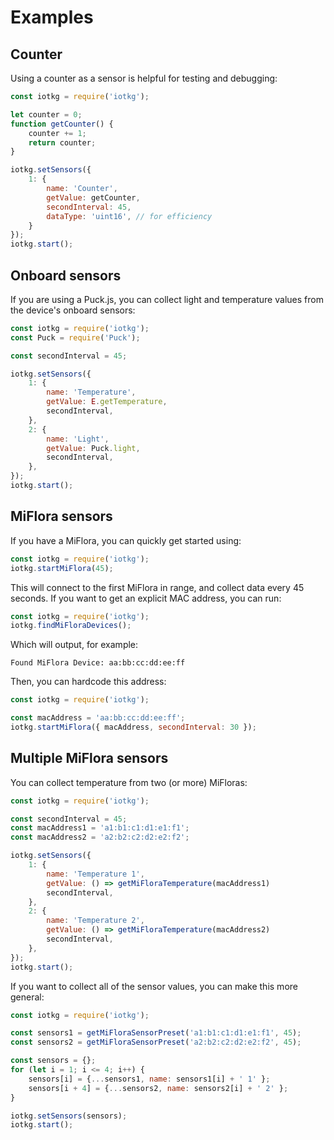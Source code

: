 # Examples

## Counter
Using a counter as a sensor is helpful for testing and debugging:

```javascript
const iotkg = require('iotkg');

let counter = 0;
function getCounter() {
    counter += 1;
    return counter;
}

iotkg.setSensors({
    1: {
        name: 'Counter',
        getValue: getCounter,
        secondInterval: 45,
        dataType: 'uint16', // for efficiency
    }
});
iotkg.start();
```

## Onboard sensors

If you are using a Puck.js, you can collect light and temperature values from the device's onboard sensors:

```javascript
const iotkg = require('iotkg');
const Puck = require('Puck');

const secondInterval = 45;

iotkg.setSensors({
    1: {
        name: 'Temperature',
        getValue: E.getTemperature,
        secondInterval,
    },
    2: {
        name: 'Light',
        getValue: Puck.light,
        secondInterval,
    },
});
iotkg.start();
```

## MiFlora sensors

If you have a MiFlora, you can quickly get started using:

```javascript
const iotkg = require('iotkg');
iotkg.startMiFlora(45);
```

This will connect to the first MiFlora in range, and collect data every 45 seconds. If you want to get an explicit MAC address, you can run:

```javascript
const iotkg = require('iotkg');
iotkg.findMiFloraDevices();
```

Which will output, for example:

```
Found MiFlora Device: aa:bb:cc:dd:ee:ff
```

Then, you can hardcode this address:

```javascript
const iotkg = require('iotkg');

const macAddress = 'aa:bb:cc:dd:ee:ff';
iotkg.startMiFlora({ macAddress, secondInterval: 30 });
```

## Multiple MiFlora sensors

You can collect temperature from two (or more) MiFloras:


```javascript
const iotkg = require('iotkg');

const secondInterval = 45;
const macAddress1 = 'a1:b1:c1:d1:e1:f1';
const macAddress2 = 'a2:b2:c2:d2:e2:f2';

iotkg.setSensors({
    1: {
        name: 'Temperature 1',
        getValue: () => getMiFloraTemperature(macAddress1)
        secondInterval,
    },
    2: {
        name: 'Temperature 2',
        getValue: () => getMiFloraTemperature(macAddress2)
        secondInterval,
    },
});
iotkg.start();
```

If you want to collect all of the sensor values, you can make this more general:

```javascript
const iotkg = require('iotkg');

const sensors1 = getMiFloraSensorPreset('a1:b1:c1:d1:e1:f1', 45);
const sensors2 = getMiFloraSensorPreset('a2:b2:c2:d2:e2:f2', 45);

const sensors = {};
for (let i = 1; i <= 4; i++) {
    sensors[i] = {...sensors1, name: sensors1[i] + ' 1' };
    sensors[i + 4] = {...sensors2, name: sensors2[i] + ' 2' };
}

iotkg.setSensors(sensors);
iotkg.start();



